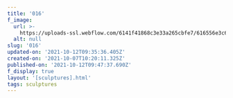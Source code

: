 ```yaml
---
title: '016'
f_image:
  url: >-
    https://uploads-ssl.webflow.com/6141f41868c3e33a265cbfe7/616556e3c6c2a2bcc967b993_016.jpg
  alt: null
slug: '016'
updated-on: '2021-10-12T09:35:36.405Z'
created-on: '2021-10-07T10:20:11.325Z'
published-on: '2021-10-12T09:47:37.690Z'
f_display: true
layout: '[sculptures].html'
tags: sculptures
---
```



